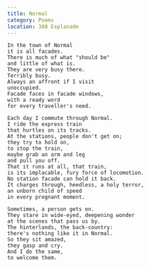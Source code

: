 ```yaml
---
title: Normal
category: Poems
location: 380 Esplanade
---
```


    In the town of Normal
    it is all facades.
    There is much of what "should be"
    and little of what is.
    They are very busy there.
    Terribly busy.
    Always an affront if I visit
    unoccupied.
    Facade faces in facade windows,
    with a ready word
    for every traveller's need.

    Each day I commute through Normal.
    I ride the express train
    that hurtles on its tracks.
    At the stations, people don't get on;
    they try to hold on,
    to stop the train,
    maybe grab an arm and leg
    and pull you off.
    That it runs at all, that train,
    is its implacable, fury force of locomotion.
    No station facade can hold it back.
    It charges through, heedless, a holy terror,
    an unborn child of speed
    in every pregnant moment.

    Sometimes, a person gets on.
    They stare in wide-eyed, deepening wonder
    at the scenes that pass us by.
    The hinterlands, the back-country:
    there's nothing like it in Normal.
    So they sit amazed,
    they gasp and cry.
    And I do the same,
    to welcome them.


